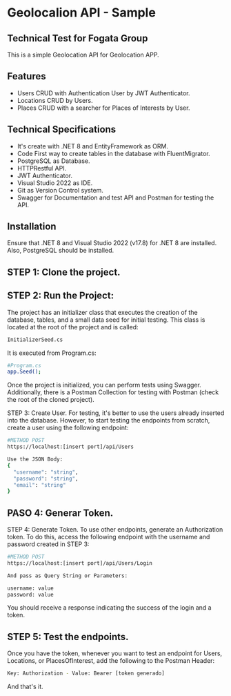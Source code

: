 # Geolocalion API - Sample
## Technical Test for Fogata Group

This is a simple Geolocation API for Geolocation APP.

## Features
- Users CRUD with Authentication User by JWT Authenticator.
- Locations CRUD by Users.
- Places CRUD with a searcher for Places of Interests by User.

## Technical Specifications

- It's create with .NET 8 and EntityFramework as ORM.
- Code First way to create tables in the database with FluentMigrator.
- PostgreSQL as Database.
- HTTPRestful API.
- JWT Authenticator.
- Visual Studio 2022 as IDE.
- Git as Version Control system. 
- Swagger for Documentation and test API and Postman for testing the API.

## Installation

Ensure that .NET 8 and Visual Studio 2022 (v17.8) for .NET 8 are installed. Also, PostgreSQL should be installed.

## STEP 1: Clone the project.
## STEP 2: Run the Project:

The project has an initializer class that executes the creation of the database, tables, and a small data seed for initial testing. This class is located at the root of the project and is called:
```sh
InitializerSeed.cs
```
It is executed from Program.cs:
```sh
#Program.cs
app.Seed();
```
Once the project is initialized, you can perform tests using Swagger. Additionally, there is a Postman Collection for testing with Postman (check the root of the cloned project).

STEP 3: Create User.
For testing, it's better to use the users already inserted into the database. However, to start testing the endpoints from scratch, create a user using the following endpoint:
```sh
#METHOD POST
https://localhost:[insert port]/api/Users

Use the JSON Body:
{
  "username": "string",
  "password": "string",
  "email": "string"
}
```

## PASO 4: Generar Token.

STEP 4: Generate Token.
To use other endpoints, generate an Authorization token. To do this, access the following endpoint with the username and password created in STEP 3:

```sh
#METHOD POST
https://localhost:[insert port]/api/Users/Login

And pass as Query String or Parameters:

username: value
password: value

```

You should receive a response indicating the success of the login and a token.

## STEP 5: Test the endpoints.

Once you have the token, whenever you want to test an endpoint for Users, Locations, or PlacesOfInterest, add the following to the Postman Header:
```sh
Key: Authorization - Value: Bearer [token generado]

```
And that's it.
